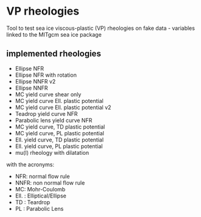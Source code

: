 # VP rheologies
Tool to test sea ice viscous-plastic (VP) rheologies on fake data - variables linked to the MITgcm sea ice package

## implemented rheologies
- Ellipse NFR
- Ellipse NFR with rotation 
- Ellipse NNFR v2 
- Ellipse NNFR
- MC yield curve shear only
- MC yield curve Ell. plastic potential
- MC yield curve Ell. plastic potential v2
- Teadrop yield curve NFR
- Parabolic lens yield curve NFR
- MC yield curve, TD plastic potential
- MC yield curve, PL plastic potential
- Ell. yield curve, TD plastic potential
- Ell. yield curve, PL plastic potential
- mu(I) rheology with dilatation

with the acronyms:
- NFR: normal flow rule
- NNFR: non normal flow rule
- MC: Mohr-Coulomb
- Ell. : Elliptical/Ellipse
- TD : Teardrop
- PL : Parabolic Lens
